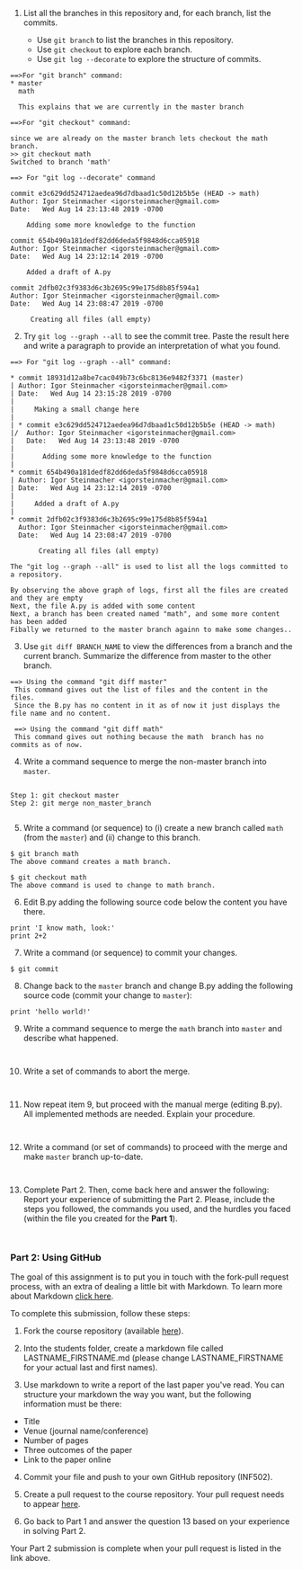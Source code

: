 
1. List all the branches in this repository and, for each branch, list the commits.

    - Use `git branch` to list the branches in this repository.
    - Use `git checkout` to explore each branch.
    - Use `git log --decorate` to explore the structure of commits.

```
==>For "git branch" command:
* master
  math
  
  This explains that we are currently in the master branch
  
==>For "git checkout" command:

since we are already on the master branch lets checkout the math branch.
>> git checkout math
Switched to branch 'math'

==> For "git log --decorate" command 

commit e3c629dd524712aedea96d7dbaad1c50d12b5b5e (HEAD -> math)
Author: Igor Steinmacher <igorsteinmacher@gmail.com>
Date:   Wed Aug 14 23:13:48 2019 -0700

    Adding some more knowledge to the function

commit 654b490a181dedf82dd6deda5f9848d6cca05918
Author: Igor Steinmacher <igorsteinmacher@gmail.com>
Date:   Wed Aug 14 23:12:14 2019 -0700

    Added a draft of A.py

commit 2dfb02c3f9383d6c3b2695c99e175d8b85f594a1
Author: Igor Steinmacher <igorsteinmacher@gmail.com>
Date:   Wed Aug 14 23:08:47 2019 -0700

     Creating all files (all empty)

```

2. Try `git log --graph --all` to see the commit tree. Paste the result here and write a paragraph to provide an interpretation of what you found.
```
==> For "git log --graph --all" command:

* commit 18931d12a8be7cac049b73c6bc8136e9482f3371 (master)
| Author: Igor Steinmacher <igorsteinmacher@gmail.com>
| Date:   Wed Aug 14 23:15:28 2019 -0700
|
|     Making a small change here
|
| * commit e3c629dd524712aedea96d7dbaad1c50d12b5b5e (HEAD -> math)
|/  Author: Igor Steinmacher <igorsteinmacher@gmail.com>
|   Date:   Wed Aug 14 23:13:48 2019 -0700
|
|       Adding some more knowledge to the function
|
* commit 654b490a181dedf82dd6deda5f9848d6cca05918
| Author: Igor Steinmacher <igorsteinmacher@gmail.com>
| Date:   Wed Aug 14 23:12:14 2019 -0700
|
|     Added a draft of A.py
|
* commit 2dfb02c3f9383d6c3b2695c99e175d8b85f594a1
  Author: Igor Steinmacher <igorsteinmacher@gmail.com>
  Date:   Wed Aug 14 23:08:47 2019 -0700

       Creating all files (all empty)

The "git log --graph --all" is used to list all the logs committed to a repository.

By observing the above graph of logs, first all the files are created and they are empty
Next, the file A.py is added with some content
Next, a branch has been created named "math", and some more content has been added
Fibally we returned to the master branch againn to make some changes..

```

3. Use `git diff BRANCH_NAME` to view the differences from a branch and the current branch. Summarize the difference from master to the other branch.

```
==> Using the command "git diff master"
 This command gives out the list of files and the content in the files.
 Since the B.py has no content in it as of now it just displays the file name and no content.
 
 ==> Using the command "git diff math"
 This command gives out nothing because the math  branch has no commits as of now.
```

4. Write a command sequence to merge the non-master branch into `master`.

```

Step 1: git checkout master
Step 2: git merge non_master_branch


```


5. Write a command (or sequence) to (i) create a new branch called `math` (from the `master`) and (ii) change to this branch.

```
$ git branch math
The above command creates a math branch.

$ git checkout math
The above command is used to change to math branch.

```
   
6. Edit B.py adding the following source code below the content you have there.
```
print 'I know math, look:'
print 2+2
```

7. Write a command (or sequence) to commit your changes.
```
$ git commit

```

8. Change back to the `master` branch and change B.py adding the following source code (commit your change to `master`):
```
print 'hello world!'
```

9. Write a command sequence to merge the `math` branch into `master` and describe what happened.
```


```
   
10. Write a set of commands to abort the merge.
```


```
   
11. Now repeat item 9, but proceed with the manual merge (editing B.py). All implemented methods are needed. Explain your procedure.
```


```

12. Write a command (or set of commands) to proceed with the merge and make `master` branch up-to-date.
```


```

13. Complete Part 2. Then, come back here and answer the following:
Report your experience of submitting the Part 2. Please, include the steps you followed, the commands you used, and the hurdles you faced (within the file you created for the **Part 1**).
```


```

### Part 2: Using GitHub

The goal of this assignment is to put you in touch with the fork-pull request process, with an extra of dealing a little bit with Markdown. To learn more about Markdown [click here](https://guides.github.com/features/mastering-markdown/).

To complete this submission, follow these steps:

1. Fork the course repository (available [here](https://github.com/chavesana/INF502-Fall22)).

2. Into the students folder, create a markdown file called LASTNAME_FIRSTNAME.md (please change LASTNAME_FIRSTNAME for your actual last and first names). 

3. Use markdown to write a report of the last paper you've read. You can structure your markdown the way you want, but the following information must be there:
- Title
- Venue (journal name/conference)
- Number of pages
- Three outcomes of the paper
- Link to the paper online

4. Commit your file and push to your own GitHub repository (INF502).

5. Create a pull request to the course repository. Your pull request needs to appear [here](https://github.com/chavesana/INF502-Fall22/pulls).

6. Go back to Part 1 and answer the question 13 based on your experience in solving Part 2.

Your Part 2 submission is complete when your pull request is listed in the link above.
